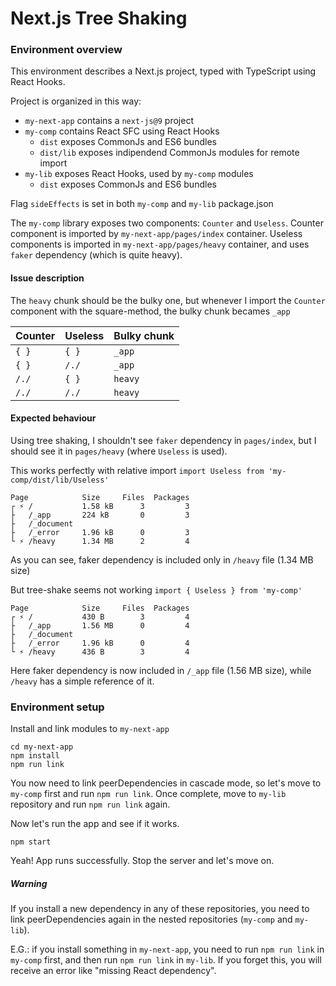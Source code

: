 # Next.js Tree Shaking


### Environment overview

This environment describes a Next.js project, typed with TypeScript using React Hooks.

Project is organized in this way:
-   `my-next-app` contains a `next-js@9` project
-   `my-comp` contains React SFC using React Hooks
    -   `dist` exposes CommonJs and ES6 bundles
    -   `dist/lib` exposes indipendend CommonJs modules for remote import
-   `my-lib` exposes React Hooks, used by `my-comp` modules
    -   `dist` exposes CommonJs and ES6 bundles

Flag `sideEffects` is set in both `my-comp` and `my-lib` package.json

The `my-comp` library exposes two components: `Counter` and `Useless`.
Counter component is imported by `my-next-app/pages/index` container.
Useless components is imported in `my-next-app/pages/heavy` container, and uses `faker` dependency (which is quite heavy).


#### Issue description

The `heavy` chunk should be the bulky one, but whenever I import the `Counter` component with the square-method, the bulky chunk becames `_app`

| Counter | Useless | Bulky chunk |
| ------- | ------- | ----------- |
|  `{ }`  |  `{ }`  | `_app`      |
|  `{ }`  |  `/./`  | `_app`      |
|  `/./`  |  `{ }`  | `heavy`     |
|  `/./`  |  `/./`  | `heavy`     |


#### Expected behaviour

Using tree shaking, I shouldn't see `faker` dependency in `pages/index`, but I should see it in `pages/heavy` (where `Useless` is used).

This works perfectly with relative import ```import Useless from 'my-comp/dist/lib/Useless'```
```
Page            Size     Files  Packages
┌ ⚡ /           1.58 kB      3         3
├   /_app       224 kB       0         3
├   /_document
├   /_error     1.96 kB      0         3
└ ⚡ /heavy      1.34 MB      2         4
```
As you can see, faker dependency is included only in `/heavy` file (1.34 MB size)

But tree-shake seems not working ```import { Useless } from 'my-comp'```
```
Page            Size     Files  Packages
┌ ⚡ /           430 B        3         4
├   /_app       1.56 MB      0         4
├   /_document
├   /_error     1.96 kB      0         4
└ ⚡ /heavy      436 B        3         4
```
Here faker dependency is now included in `/_app` file (1.56 MB size), while `/heavy` has a simple reference of it.


### Environment setup

Install and link modules to `my-next-app`

```
cd my-next-app
npm install
npm run link
```

You now need to link peerDependencies in cascade mode, so let's move to `my-comp` first and run `npm run link`. Once complete, move to `my-lib` repository and run `npm run link` again.

Now let's run the app and see if it works.

```
npm start
```

Yeah! App runs successfully. Stop the server and let's move on.

##### Warning

If you install a new dependency in any of these repositories, you need to link peerDependencies again in the nested repositories (`my-comp` and `my-lib`).

E.G.: if you install something in `my-next-app`, you need to run `npm run link` in `my-comp` first, and then run `npm run link` in `my-lib`.
If you forget this, you will receive an error like "missing React dependency".
